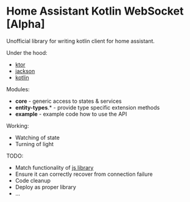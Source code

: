 Home Assistant Kotlin WebSocket [Alpha]
===============================

Unofficial library for writing kotlin client for home assistant.

Under the hood:
- [ktor](https://github.com/ktorio/ktor)
- [jackson](https://github.com/FasterXML/jackson-databind)
- [kotlin](https://github.com/JetBrains/kotlin)

Modules:
- **core** - generic access to states & services
- **entity-types**.* - provide type specific extension methods
- **example** - example code how to use the API

Working:
- Watching of state
- Turning of light

TODO:
- Match functionality of [js library](https://github.com/home-assistant/home-assistant-js-websocket)
- Ensure it can correctly recover from connection failure
- Code cleanup
- Deploy as proper library
- ...